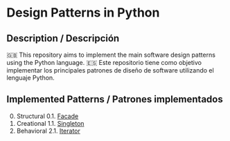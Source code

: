 # Design Patterns in Python

## Description / Descripción

🇬🇧 This repository aims to implement the main software design patterns using the Python language.
🇪🇸 Este repositorio tiene como objetivo implementar los principales patrones de diseño de software utilizando el lenguaje Python.

## Implemented Patterns / Patrones implementados

 0. Structural
    0.1. [Facade](https://github.com/DavidFP/python-patterns/tree/master/0-Structural/01-Facade)
 1. Creational
	 1.1. [Singleton](https://github.com/DavidFP/python-patterns/tree/master/1-Creational/11-Singleton)
 2. Behavioral
	 2.1. [Iterator](https://github.com/DavidFP/python-patterns/tree/master/2-Behavior/21-Iterator)
	 
